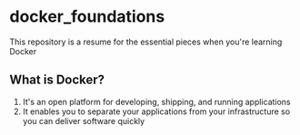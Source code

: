 # docker_foundations
This repository is a resume for the essential pieces when you're learning Docker

## What is Docker?

1. It's an open platform for developing, shipping, and running applications
2. It enables you to separate your applications from your infrastructure so you can deliver software quickly
